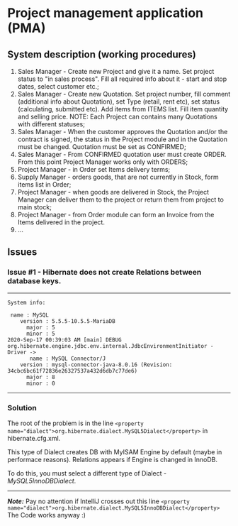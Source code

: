 # Project management application (PMA)

## System description (working procedures)
1. Sales Manager - Create new Project and give it a name. Set project status to "in sales process". Fill all required info about it - start and stop dates, select customer etc.;
2. Sales Manager - Create new Quotation. Set project number, fill comment (additional info about Quotation), set Type (retail, rent etc), set status (calculating, submitted etc). Add items from ITEMS list. Fill item quantity and selling price. NOTE: Each Project can contains many Quotations with different statuses;
3. Sales Manager - When the customer approves the Quotation and/or the contract is signed, the status in the Project module and in the Quotation must be changed. Quotation must be set as CONFIRMED;
4. Sales Manager - From CONFIRMED quotation user must create ORDER. From this point Project Manager works only with ORDERS;
5. Project Manager - in Order set Items delivery terms;
6. Supply Manager - orders goods, that are not currently in Stock, form items list in Order;
7. Project Manager - when goods are delivered in Stock, the Project Manager can deliver them to the project or return them from project to main stock;
8. Project Manager - from Order module can form an Invoice from the Items delivered in the project.
9. ...

## Issues

### **Issue #1** - Hibernate does not create Relations between database keys.
---
    System info:
```
 name : MySQL
    version : 5.5.5-10.5.5-MariaDB
      major : 5
      minor : 5
2020-Sep-17 00:39:03 AM [main] DEBUG org.hibernate.engine.jdbc.env.internal.JdbcEnvironmentInitiator - Driver ->
       name : MySQL Connector/J
    version : mysql-connector-java-8.0.16 (Revision: 34cbc6bc61f72836e26327537a432d6db7c77de6)
      major : 8
      minor : 0
```
---
### Solution 
The root of the problem is in the line `<property name="dialect">org.hibernate.dialect.MySQL5Dialect</property>` in hibernate.cfg.xml.

This type of Dialect creates DB with MyISAM Engine by default (maybe in performace reasons). Relations appears if Engine is changed in InnoDB.

To do this, you must select a different type of Dialect - _MySQL5InnoDBDialect_.
***
***Note:*** Pay no attention if IntelliJ crosses out this line `<property name="dialect">org.hibernate.dialect.MySQL5InnoDBDialect</property>` The Code works anyway :)



